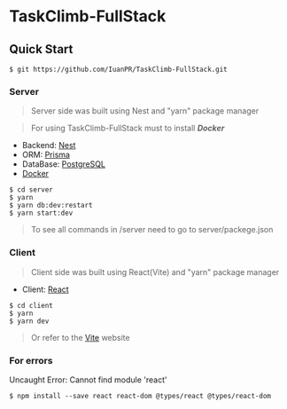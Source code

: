 # TaskClimb-FullStack

## Quick Start
``` shell
$ git https://github.com/IuanPR/TaskClimb-FullStack.git
```

### Server
> Server side was built using Nest and "yarn" package manager

> For using TaskClimb-FullStack must to install ***Docker*** 

* Backend: [Nest](https://nestjs.com/)
* ORM: [Prisma](https://www.prisma.io/)
* DataBase: [PostgreSQL](https://www.postgresql.org/)
* [Docker](https://www.docker.com/)

```shell
$ cd server
$ yarn
$ yarn db:dev:restart
$ yarn start:dev
```
> To see all commands in /server need to go to server/packege.json

### Client
> Client side was built using React(Vite) and "yarn" package manager
* Client: [React](https://ru.legacy.reactjs.org/)

```shell
$ cd client
$ yarn
$ yarn dev
```
> Or refer to the [Vite](https://vitejs.dev/guide/) website

### For errors
Uncaught Error: Cannot find module 'react'
```shell
$ npm install --save react react-dom @types/react @types/react-dom
```
